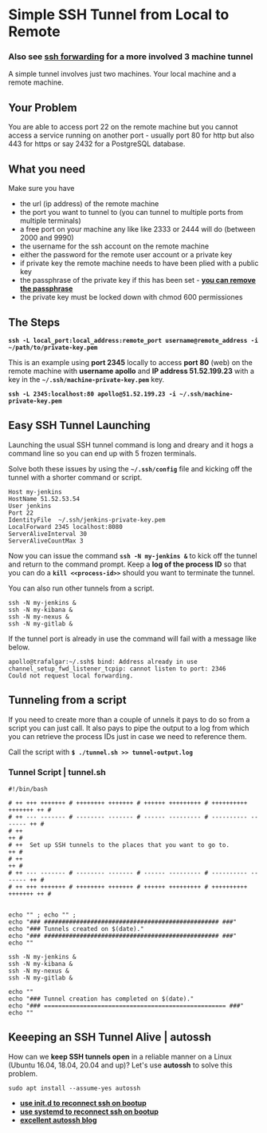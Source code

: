 
# Simple SSH Tunnel from Local to Remote

### Also see [ssh forwarding](ssh-forwarding) for a more involved 3 machine tunnel

A simple tunnel involves just two machines. Your local machine and a remote machine.

## Your Problem

You are able to access port 22 on the remote machine but you cannot access a service running on another port - usually port 80 for http but also 443 for https or say 2432 for a PostgreSQL database.

## What you need

Make sure you have

- the url (ip address) of the remote machine
- the port you want to tunnel to (you can tunnel to multiple ports from multiple terminals)
- a free port on your machine any like like 2333 or 2444 will do (between 2000 and 9990)
- the username for the ssh account on the remote machine
- either the password for the remote user account or a private key
- if private key the remote machine needs to have been plied with a public key
- the passphrase of the private key if this has been set - **[you can remove the passphrase](/ssh/ssh)**
- the private key must be locked down with chmod 600 permissiones

## The Steps

**`ssh -L local_port:local_address:remote_port username@remote_address -i ~/path/to/private-key.pem`**

This is an example using **port 2345** locally to access **port 80** (web) on the remote machine with **username apollo** and **IP address 51.52.199.23** with a key in the **`~/.ssh/machine-private-key.pem`** key.

**`ssh -L 2345:localhost:80 apollo@51.52.199.23 -i ~/.ssh/machine-private-key.pem`**





## Easy SSH Tunnel Launching

Launching the usual SSH tunnel command is long and dreary and it hogs a command line so you can end up with 5 frozen terminals.

Solve both these issues by using the **`~/.ssh/config`** file and kicking off the tunnel with a shorter command or script.

```
Host my-jenkins
HostName 51.52.53.54
User jenkins
Port 22
IdentityFile  ~/.ssh/jenkins-private-key.pem 
LocalForward 2345 localhost:8080
ServerAliveInterval 30
ServerAliveCountMax 3
```

Now you can issue the command **`ssh -N my-jenkins &`** to kick off the tunnel and return to the command prompt.
Keep a **log of the process ID** so that you can do a **`kill <<process-id>>`** should you want to terminate the tunnel.

You can also run other tunnels from a script.

```
ssh -N my-jenkins &
ssh -N my-kibana &
ssh -N my-nexus &
ssh -N my-gitlab &
```

If the tunnel port is already in use the command will fail with a message like below.

```
apollo@trafalgar:~/.ssh$ bind: Address already in use
channel_setup_fwd_listener_tcpip: cannot listen to port: 2346
Could not request local forwarding.
```


## Tunneling from a script

If you need to create more than a couple of unnels it pays to do so from a script you can just call. It also pays to pipe the output to a log from which you can retrieve the process IDs just in case we need to reference them.

Call the script with **`$ ./tunnel.sh >> tunnel-output.log`**

### Tunnel Script | tunnel.sh

```
#!/bin/bash

# ++ +++ +++++++ # ++++++++ +++++++ # ++++++ +++++++++ # ++++++++++ +++++++ ++ #
# ++ --- ------- # -------- ------- # ------ --------- # ---------- ------- ++ #
# ++                                                                        ++ #
# ++  Set up SSH tunnels to the places that you want to go to.              ++ #
# ++                                                                        ++ #
# ++ --- ------- # -------- ------- # ------ --------- # ---------- ------- ++ #
# ++ +++ +++++++ # ++++++++ +++++++ # ++++++ +++++++++ # ++++++++++ +++++++ ++ #


echo "" ; echo "" ;
echo "### ################################################# ###"
echo "### Tunnels created on $(date)."
echo "### ################################################# ###"
echo ""

ssh -N my-jenkins &
ssh -N my-kibana &
ssh -N my-nexus &
ssh -N my-gitlab &

echo ""
echo "### Tunnel creation has completed on $(date)."
echo "### =================================================== ###"
echo ""
```

## Keeeping an SSH Tunnel Alive | autossh

How can we **keep SSH tunnels open** in a reliable manner on a Linux (Ubuntu 16.04, 18.04, 20.04 and up)? Let's use **autossh** to solve this problem.

```
sudo apt install --assume-yes autossh
```

- **[use init.d to reconnect ssh on bootup](https://erik.torgesta.com/2013/12/creating-a-persistent-ssh-tunnel-in-ubuntu/)**
- **[use systemd to reconnect ssh on bootup](https://askubuntu.com/questions/947841/start-autossh-on-system-startup)**
- **[excellent autossh blog](https://erik.torgesta.com/2013/12/creating-a-persistent-ssh-tunnel-in-ubuntu/)**

